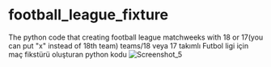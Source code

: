 # football_league_fixture
 The python code that creating football league matchweeks with 18 or 17(you can put "x" instead of 18th team) teams/18 veya 17 takımlı Futbol ligi için maç fikstürü oluşturan python kodu
![Screenshot_5](https://user-images.githubusercontent.com/39379330/82727831-90e3f300-9cf5-11ea-8c2e-f956a1d44923.jpg)
